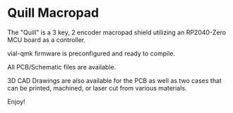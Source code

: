 # Quill Macropad

The "Quill" is a 3 key, 2 encoder macropad shield utilizing an RP2040-Zero MCU board as a controller.

vial-qmk firmware is preconfigured and ready to compile.

All PCB/Schematic files are available.

3D CAD Drawings are also available for the PCB as well as two cases that can be printed, machined, or laser cut from various materials.

Enjoy!